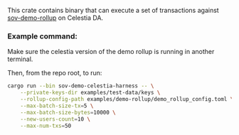 This crate contains binary that can execute a set of transactions against [sov-demo-rollup](../../README_CELESTIA.md) on
Celestia DA.

### Example command:

Make sure the celestia version of the demo rollup is running in another terminal.

Then, from the repo root, to run:

```bash
cargo run --bin sov-demo-celestia-harness -- \
    --private-keys-dir examples/test-data/keys \
    --rollup-config-path examples/demo-rollup/demo_rollup_config.toml \
    --max-batch-size-tx=5 \
    --max-batch-size-bytes=10000 \
    --new-users-count=10 \
    --max-num-txs=50
```